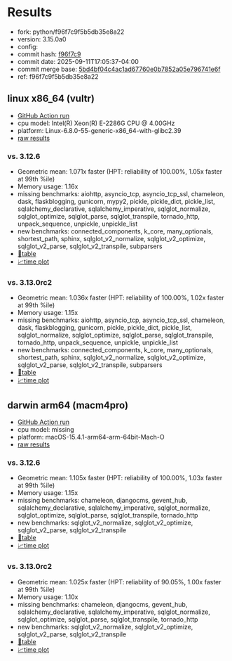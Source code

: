# Results

- fork: python/f96f7c9f5b5db35e8a22
- version: 3.15.0a0
- config: 
- commit hash: [f96f7c9](https://github.com/python/cpython/commit/f96f7c9)
- commit date: 2025-09-11T17:05:37-04:00
- commit merge base: [5bd4bf04c4ac1ad67760e0b7852a05e796741e6f](https://github.com/python/cpython/commit/5bd4bf04c4ac1ad67760e0b7852a05e796741e6f)
- ref: f96f7c9f5b5db35e8a22

## linux x86_64 (vultr)

- [GitHub Action run](https://github.com/facebookexperimental/free-threading-benchmarking/actions/runs/17660804751)
- cpu model: Intel(R) Xeon(R) E-2286G CPU @ 4.00GHz
- platform: Linux-6.8.0-55-generic-x86_64-with-glibc2.39
- [raw results](bm-20250911-vultr-x86_64-python-f96f7c9f5b5db35e8a22-3.15.0a0-f96f7c9.json)

### vs. 3.12.6

- Geometric mean: 1.071x faster (HPT: reliability of 100.00%, 1.05x faster at 99th %ile)
- Memory usage: 1.16x
- missing benchmarks: aiohttp, asyncio_tcp, asyncio_tcp_ssl, chameleon, dask, flaskblogging, gunicorn, mypy2, pickle, pickle_dict, pickle_list, sqlalchemy_declarative, sqlalchemy_imperative, sqlglot_normalize, sqlglot_optimize, sqlglot_parse, sqlglot_transpile, tornado_http, unpack_sequence, unpickle, unpickle_list
- new benchmarks: connected_components, k_core, many_optionals, shortest_path, sphinx, sqlglot_v2_normalize, sqlglot_v2_optimize, sqlglot_v2_parse, sqlglot_v2_transpile, subparsers
- [📄table](bm-20250911-vultr-x86_64-python-f96f7c9f5b5db35e8a22-3.15.0a0-f96f7c9-vs-3.12.6.md)
- [📈time plot](bm-20250911-vultr-x86_64-python-f96f7c9f5b5db35e8a22-3.15.0a0-f96f7c9-vs-3.12.6.svg)

### vs. 3.13.0rc2

- Geometric mean: 1.036x faster (HPT: reliability of 100.00%, 1.02x faster at 99th %ile)
- Memory usage: 1.15x
- missing benchmarks: aiohttp, asyncio_tcp, asyncio_tcp_ssl, chameleon, dask, flaskblogging, gunicorn, pickle, pickle_dict, pickle_list, sqlglot_normalize, sqlglot_optimize, sqlglot_parse, sqlglot_transpile, tornado_http, unpack_sequence, unpickle, unpickle_list
- new benchmarks: connected_components, k_core, many_optionals, shortest_path, sphinx, sqlglot_v2_normalize, sqlglot_v2_optimize, sqlglot_v2_parse, sqlglot_v2_transpile, subparsers
- [📄table](bm-20250911-vultr-x86_64-python-f96f7c9f5b5db35e8a22-3.15.0a0-f96f7c9-vs-3.13.0rc2.md)
- [📈time plot](bm-20250911-vultr-x86_64-python-f96f7c9f5b5db35e8a22-3.15.0a0-f96f7c9-vs-3.13.0rc2.svg)

## darwin arm64 (macm4pro)

- [GitHub Action run](https://github.com/facebookexperimental/free-threading-benchmarking/actions/runs/17660804751)
- cpu model: missing
- platform: macOS-15.4.1-arm64-arm-64bit-Mach-O
- [raw results](bm-20250911-macm4pro-arm64-python-f96f7c9f5b5db35e8a22-3.15.0a0-f96f7c9.json)

### vs. 3.12.6

- Geometric mean: 1.105x faster (HPT: reliability of 100.00%, 1.03x faster at 99th %ile)
- Memory usage: 1.15x
- missing benchmarks: chameleon, djangocms, gevent_hub, sqlalchemy_declarative, sqlalchemy_imperative, sqlglot_normalize, sqlglot_optimize, sqlglot_parse, sqlglot_transpile, tornado_http
- new benchmarks: sqlglot_v2_normalize, sqlglot_v2_optimize, sqlglot_v2_parse, sqlglot_v2_transpile
- [📄table](bm-20250911-macm4pro-arm64-python-f96f7c9f5b5db35e8a22-3.15.0a0-f96f7c9-vs-3.12.6.md)
- [📈time plot](bm-20250911-macm4pro-arm64-python-f96f7c9f5b5db35e8a22-3.15.0a0-f96f7c9-vs-3.12.6.svg)

### vs. 3.13.0rc2

- Geometric mean: 1.025x faster (HPT: reliability of 90.05%, 1.00x faster at 99th %ile)
- Memory usage: 1.10x
- missing benchmarks: chameleon, djangocms, gevent_hub, sqlalchemy_declarative, sqlalchemy_imperative, sqlglot_normalize, sqlglot_optimize, sqlglot_parse, sqlglot_transpile, tornado_http
- new benchmarks: sqlglot_v2_normalize, sqlglot_v2_optimize, sqlglot_v2_parse, sqlglot_v2_transpile
- [📄table](bm-20250911-macm4pro-arm64-python-f96f7c9f5b5db35e8a22-3.15.0a0-f96f7c9-vs-3.13.0rc2.md)
- [📈time plot](bm-20250911-macm4pro-arm64-python-f96f7c9f5b5db35e8a22-3.15.0a0-f96f7c9-vs-3.13.0rc2.svg)

